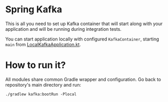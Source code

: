 # Spring Kafka

This is all you need to set up Kafka container that will start along with your application 
and will be running during integration tests.

You can start application locally with configured `KafkaContainer`, starting `main` 
from [LocalKafkaApplication.kt](src/main/kotlin/com/github/wpanas/spring/kafka/LocalKafkaApplication.kt).

# How to run it?

All modules share common Gradle wrapper and configuration. Go back to 
repository's main directory and run:

```shell script
./gradlew kafka:bootRun -Plocal
```